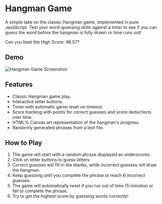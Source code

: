 # Hangman Game

A simple take on the classic Hangman game, implemented in pure JavaScript. Test your word-guessing skills against a timer to see if you can guess the word before the hangman is fully drawn or time runs out!

Can you beat the High Score: 98.57?

## Demo
![Hangman Game Screenshot](screenshot.png)

## Features

- Classic Hangman game play.
- Interactive letter buttons.
- Timer with automatic game reset on timeout.
- Score tracking with points for correct guesses and score deductions over time.
- HTML% Canvas art representation of the hangman's progress.
- Randomly generated phrases from a text file.

## How to Play

1. The game will start with a random phrase displayed as underscores.
2. Click on letter buttons to guess letters.
3. Correct guesses will fill in the blanks, while incorrect guesses will draw the hangman.
4. Keep guessing until you complete the phrase or reach 6 incorrect guesses.
5. The game will automatically reset if you run out of time (5 minutes) or fail to complete the phrase.
6. Try to get the highest score by guessing words correctly!
